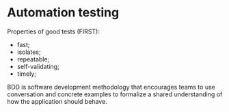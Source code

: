 # Automation testing

Properties of good tests (FIRST):
- fast;
- isolates;
- repeatable;
- self-validating;
- timely;

BDD is software development methodology that encourages teams to use conversation and concrete examples to formalize a shared understanding of how the application should behave.
